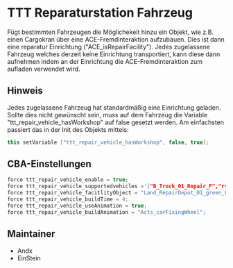 # TTT Reparaturstation Fahrzeug

Fügt bestimmten Fahrzeugen die Möglichekeit hinzu ein Objekt, wie z.B. einen Cargokran über eine ACE-Fremdinteraktion aufzubauen.
Dies ist dann eine reparatur Einrichtung ("ACE_isRepairFacility").
Jedes zugelassene Fahrzeug welches derzeit keine Einrichtung transportiert, kann diese dann aufnehmen indem an der Einrichtung die ACE-Fremdinteraktion zum aufladen verwendet wird.

## Hinweis

Jedes zugelassene Fahrzeug hat standardmäßig eine Einrichtung geladen. Sollte dies nicht gewünscht sein, muss auf dem Fahrzeug die Variable "ttt_repair_vehicle_hasWorkshop" auf false gesetzt werden.
Am einfachsten passiert das in der Init des Objekts mittels:

```c++
this setVariable ["ttt_repair_vehicle_hasWorkshop", false, true];
```

## CBA-Einstellungen

```c++
force ttt_repair_vehicle_enable = true;                                                                 //default: false;
force ttt_repair_vehicle_supportedvehicles ='["B_Truck_01_Repair_F","rsr_wisent_repair_flecktarn"]';    //default: [];
force ttt_repair_vehicle_facitlityObject = "Land_RepairDepot_01_green_F";                               //default: "Land_RepairDepot_01_green_F";
force ttt_repair_vehicle_buildTime = 4;                                                                 //default: 30;
force ttt_repair_vehicle_useAnimation = true;                                                           //default: true;
force ttt_repair_vehicle_buildAnimation = "Acts_carFixingWheel";                                        //default: "Acts_carFixingWheel";
```

## Maintainer

- Andx
- EinStein
